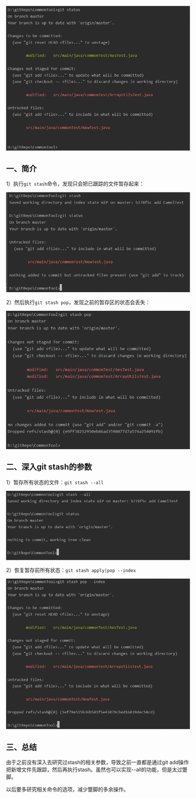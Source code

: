 <img title="" src="pic/1240-20210115033558432.png" alt="初始状态" style="zoom: 100%;" data-align="center" width="631">

## 一、简介

1）执行`git stash`命令，发现只会把已跟踪的文件暂存起来：

<img title="" src="pic/1240-20210115033558462.png" alt="执行git stash" style="zoom: 100%;" data-align="center" width="660">

2）然后执行`git stash pop`，发现之前的暂存区的状态会丢失：

<img title="" src="pic/1240-20210115033558476.png" alt="执行git stash pop" style="zoom: 100%;" data-align="center" width="671">

## 二、深入git stash的参数

1）暂存所有状态的文件：`git stash --all`

<img title="" src="pic/1240-20210115033558484.png" alt="git stash --all" style="zoom: 100%;" data-align="center" width="667">

2）恢复暂存前所有状态：`git stash apply|pop --index`

<img title="" src="pic/1240-20210115033558463.png" alt="git stash pop --index" style="zoom: 100%;" data-align="center" width="677">

## 三、总结

由于之前没有深入去研究过stash的相关参数，导致之前一直都是通过git add操作把新增文件先跟踪，然后再执行stash。虽然也可以实现--all的功能，但是太过蹩脚。

以后要多研究相关命令的选项，减少蹩脚的多余操作。